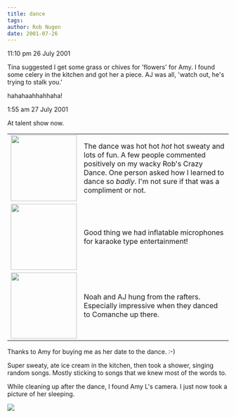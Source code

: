 ```yaml
---
title: dance
tags: 
author: Rob Nugen
date: 2001-07-26
---
```


<p class=date>11:10 pm 26 July 2001</p>

<p>Tina suggested I get some grass or chives for
'flowers' for Amy.  I found some celery in the kitchen
and got her a piece.  AJ was all, 'watch out, he's
trying to stalk you.'</p>

<p>hahahaahhahhaha!</p>

<p class=date>1:55 am 27 July 2001</p>

<p>At talent show now.</p>

<p><table border=0><tr><td><a href="/images/YRUU/SWUUSI2001/BrynVessy.jpg"><img
src="/images/YRUU/SWUUSI2001/BrynVessy.jpg" width=150></a></td><td>
The dance was hot hot <em>hot</em> hot sweaty and
lots of fun.  A few people commented positively on my
wacky Rob's Crazy Dance.  One person asked how I
learned to dance so <em>badly</em>.  I'm not sure if
that was a compliment or not.</td></tr>

<tr><td><a href="/images/YRUU/SWUUSI2001/MattTJjasperScottieNoah.jpg"><img
src="/images/YRUU/SWUUSI2001/MattTJjasperScottieNoah.jpg" width=150></a></td><td>
Good thing we had inflatable microphones for karaoke type entertainment!</td></tr>

<tr><td align=right><a href="/images/YRUU/SWUUSI2001/LauraNoahAmyAJ.jpg"><img
src="/images/YRUU/SWUUSI2001/LauraNoahAmyAJ.jpg" height=150></a></td><td> Noah and AJ
hung from the rafters.  Especially impressive when they danced to
Comanche up there.</td></tr></table></p>

<p>Thanks to Amy for buying me as her date to the
dance.  :-)</p>

<p>Super sweaty, ate ice cream in the kitchen, then
took a shower, singing random songs.  Mostly sticking
to songs that we knew most of the words to.</p>

<p>While cleaning up after the dance, I found Amy L's
camera.  I just now took a picture of her
sleeping.</p>

<p><img src="/images/rob/wL-ROB.gif"/></p>
